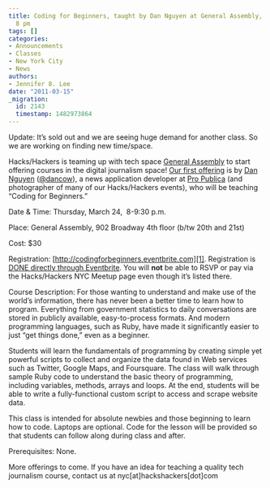 ```yaml
---
title: Coding for Beginners, taught by Dan Nguyen at General Assembly, Thursday, 3/24
  8 pm
tags: []
categories:
- Announcements
- Classes
- New York City
- News
authors:
- Jennifer 8. Lee
date: "2011-03-15"
_migration:
  id: 2143
  timestamp: 1482973864
---
```


Update: It&#8217;s sold out and we are seeing huge demand for another class. So we are working on finding new time/space.

Hacks/Hackers is teaming up with tech space [General Assembly][1] to start offering courses in the digital journalism space! [Our first offering][1] is by [Dan Nguyen][2] ([@dancow][3]), a news application developer at [Pro Publica][4] (and photographer of many of our Hacks/Hackers events), who will be teaching &#8220;Coding for Beginners.&#8221;

Date & Time: Thursday, March 24,  8-9:30 p.m.

Place: General Assembly, 902 Broadway 4th floor (b/tw 20th and 21st)

Cost: $30

Registration: [http://codingforbeginners.eventbrite.com][1]. Registration is [DONE directly through Eventbrite][1]. You will **not** be able to RSVP or pay via the Hacks/Hackers NYC Meetup page even though it&#8217;s listed there.

Course Description: For those wanting to understand and make use of the world&#8217;s information, there has never been a better time to learn how to program. Everything from government statistics to daily conversations are stored in publicly available, easy-to-process formats. And modern programming languages, such as Ruby, have made it significantly easier to just &#8220;get things done,&#8221; even as a beginner.

Students will learn the fundamentals of programming by creating simple yet powerful scripts to collect and organize the data found in Web services such as Twitter, Google Maps, and Foursquare. The class will walk through sample Ruby code to understand the basic theory of programming, including variables, methods, arrays and loops. At the end, students will be able to write a fully-functional custom script to access and scrape website data.

This class is intended for absolute newbies and those beginning to learn how to code. Laptops are optional. Code for the lesson will be provided so that students can follow along during class and after.

Prerequisites: None.

More offerings to come. If you have an idea for teaching a quality tech journalism course, contact us at nyc[at]hackshackers[dot]com

 [1]: http://codingforbeginners.eventbrite.com/
 [2]: http://danwin.com/
 [3]: http://twitter.com/dancow
 [4]: http://propublica.org/